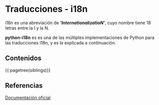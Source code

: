 
# Traducciones - i18n

i18n es una abreviación de ***'InternationalizatioN'***,
cuyo nombre tiene 18 letras entre la I y la N. 

**python-i18n** es es una de las múltiples implementaciones de Python para las traducciones i18n,
y es la explicada a continuación.

## Contenidos


{{ pagetree(siblings)}}

## Referencias

[Documentación oficial](https://pypi.org/project/python-i18n/)




